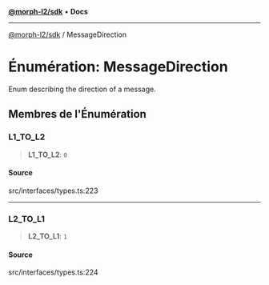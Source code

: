 [**@morph-l2/sdk**](../globals.md) • **Docs**

***

[@morph-l2/sdk](../globals.md) / MessageDirection

# Énumération: MessageDirection

Enum describing the direction of a message.

## Membres de l'Énumération

### L1\_TO\_L2

> **L1\_TO\_L2**: `0`

#### Source

src/interfaces/types.ts:223

***

### L2\_TO\_L1

> **L2\_TO\_L1**: `1`

#### Source

src/interfaces/types.ts:224
